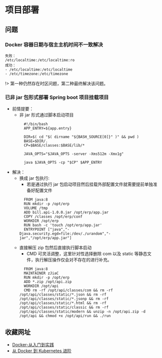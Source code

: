 # 项目部署

## 问题
### Docker 容器日期与宿主主机时间不一致解决
```
失败：
/etc/localtime:/etc/localtime:ro
成功：
- /etc/localtime:/etc/localtime
- /etc/timezone:/etc/timezone
```
!> 第一种仍然存在时区问题，第二种最终解决该问题。

### 已非 jar 包形式部署 Spring boot 项目挂载项目
- 前情提要：
    - 非 jar 形式通过脚本启动项目
      ```
        #!/bin/bash
        APP_ENTRY=${app.entry}
        
        DIR=$( cd "$( dirname "${BASH_SOURCE[0]}" )" && pwd )
        BASE=$DIR/.
        CP=$BASE/classes:$BASE/lib/*
        
        JAVA_OPTS="$JAVA_OPTS -server -Xms512m -Xmx1g"
        
        java $JAVA_OPTS -cp "$CP" $APP_ENTRY

      ```
- 解决：
    - 换成 jar 包执行:
      - 若是通过执行 jar 包启动项目然后挂载外部配置文件就需要提前单独准备好配置文件
      ```
        FROM java:8
        RUN mkdir -p /opt/erp
        VOLUME /tmp
        ADD bill.api-1.0.0.jar /opt/erp/app.jar
        COPY /classes /opt/erp/conf
        WORKDIR /opt/erp
        RUN bash -c 'touch /opt/erp/app.jar'
        ENTRYPOINT ["java","-Djava.security.egd=file:/dev/./urandom","-jar","/opt/erp/app.jar"]

      ```
    - 直接解压 zip 包然后直接执行脚本启动
      - CMD 可灵活调整，这里针对性选择删除 com 以及 static 等静态文件，执行解压操作仅会对不存在的进行补充。
      ```
        FROM java:8
        MAINTAINER zJiaC
        RUN mkdir -p /opt/erp
        ADD *.zip /opt/api.zip
        WORKDIR /opt/api
        CMD rm -rf /opt/api/classes/com && rm -rf /opt/api/classes/static/*.json && rm -rf /opt/api/classes/static/*.jsonp && rm -rf /opt/api/classes/static/*.html && rm -rf /opt/api/classes/static/classic && rm -rf /opt/api/classes/static/modern && unzip -n /opt/api.zip -d /opt/api && chmod +x /opt/api/run && ./run
      ```

## 收藏网址
- [Docker-从入门到实践](https://yeasy.gitbook.io/docker_practice/)
- [从 Docker 到 Kubernetes 进阶](https://www.qikqiak.com/k8s-book/)